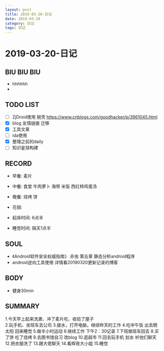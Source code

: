 ```yaml
---
layout: post
title: 2019-03-20-日记
date: 2019-03-20
category: 日记
tags: 日记
---
```

# 2019-03-20-日记
## BIU BIU BIU
- hhhhhh
- 
 
## TODO LIST
- [ ] ZjDroid使用 脱壳 https://www.cnblogs.com/goodhacker/p/3961045.html
- [x] blog 友情链接 迁移
- [x] 工具文章
- [ ] ida使用
- [x] 整理之前的daily
- [ ] 知识星球构建
 
## RECORD
- 早餐: 麦片 
- 中餐: 食堂 牛肉萝卜 海带 米饭 西红柿鸡蛋汤
- 晚餐: 烧烤 饼
 
- 花销:  
 
- 起床时间:  6点半
- 睡觉时间:  隔天1点半
 
## SOUL
- 《Android软件安全权威指南》 非虫
第五章 静态分析android程序
- android逆向工具使用 详情看20190320更新记录的博客
 
## BODY
- 健身30min
 
## SUMMARY
 
 1.今天早上起来洗漱、冲了麦片吃、收拾了屋子  
 2.玩手机、坐班车去公司
 3.接水，打开电脑，继续昨天的工作
 4.吃中午饭 出去晒太阳 回来睡觉
 5.做半小时运动
 6.继续工作 下午2：30记录
 7.下班做班车回去
 8.买了饼 吃了烧烤
 9.去图书馆自习 改blog
 10.逛超市
 11.回去玩手机 划水 听他们聊天
 12.把衣服洗了
 13.跟大佬聊天
 14.看辉夜大小姐
 15.睡觉
